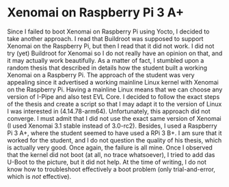 # Xenomai on Raspberry Pi 3 A+

Since I failed to boot Xenomai on Raspberry Pi using Yocto, I decided to take another approach.
I read that Buildroot was supposed to support Xenomai on the Raspberry Pi, but then I read that it did not work.
I did not try (yet) Buildroot for Xenomai so I do not really have an opinion on that, and it may actually work beautifully.
As a matter of fact, I stumbled upon a random thesis that described in details how the student built a working Xenomai on a Raspberry Pi.
The approach of the student was very appealing since it advertised a working mainline Linux kernel with Xenomai on the Raspberry Pi.
Having a mainline Linux means that we can choose any version of I-Pipe and also test EVL Core.
I decided to follow the exact steps of the thesis and create a script so that I may adapt it to the version of Linux I was interested in (4.14.78-arm64).
Unfortunately, this approach did not converge.
I must admit that I did not use the exact same version of Xenomai (I used Xenomai 3.1 stable instead of 3.0-rc2).
Besides, I used a Raspberry Pi 3 A+, where the student seemed to have used a RPi 3 B+.
I am sure that it worked for the student, and I do not question the quality of his thesis, which is actually very good.
Once again, the failure is all mine.
Once I observed that the kernel did not boot (at all, no trace whatsoever), I tried to add das U-Boot to the picture, but it did not help.
At the time of writing, I do not know how to troubleshoot effectively a boot problem (only trial-and-error, which is *not* effective).
